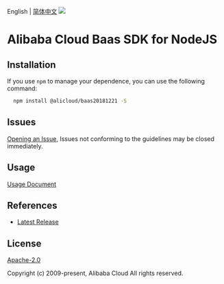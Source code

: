English | [简体中文](README-CN.md)
![](https://aliyunsdk-pages.alicdn.com/icons/AlibabaCloud.svg)

# Alibaba Cloud Baas SDK for NodeJS

## Installation
If you use `npm` to manage your dependence, you can use the following command:

```sh
  npm install @alicloud/baas20181221 -S
```

## Issues
[Opening an Issue](https://github.com/aliyun/alibabacloud-typescript-sdk/issues/new), Issues not conforming to the guidelines may be closed immediately.

## Usage
[Usage Document](https://github.com/aliyun/alibabacloud-typescript-sdk/blob/master/docs/Usage-EN.md#quick-examples)

## References
* [Latest Release](https://github.com/aliyun/alibabacloud-typescript-sdk/)

## License
[Apache-2.0](http://www.apache.org/licenses/LICENSE-2.0)

Copyright (c) 2009-present, Alibaba Cloud All rights reserved.
